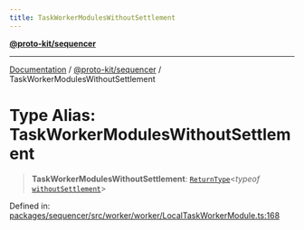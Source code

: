 ```yaml
---
title: TaskWorkerModulesWithoutSettlement
---
```


[**@proto-kit/sequencer**](../README.md)

***

[Documentation](../../../README.md) / [@proto-kit/sequencer](../README.md) / TaskWorkerModulesWithoutSettlement

# Type Alias: TaskWorkerModulesWithoutSettlement

> **TaskWorkerModulesWithoutSettlement**: [`ReturnType`](../../protocol/type-aliases/ReturnType.md)\<*typeof* [`withoutSettlement`](../classes/VanillaTaskWorkerModules.md#withoutsettlement)\>

Defined in: [packages/sequencer/src/worker/worker/LocalTaskWorkerModule.ts:168](https://github.com/proto-kit/framework/blob/28efa802e3737fc3b77339148b307ef7246f3ef1/packages/sequencer/src/worker/worker/LocalTaskWorkerModule.ts#L168)
